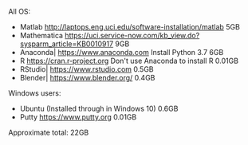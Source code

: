 
All OS:
* Matlab	http://laptops.eng.uci.edu/software-installation/matlab	5GB
* Mathematica	https://uci.service-now.com/kb_view.do?sysparm_article=KB0010917		9GB
* Anaconda|	https://www.anaconda.com	Install Python 3.7	6GB
* R	https://cran.r-project.org	Don't use Anaconda to install R 0.01GB
* RStudio|	https://www.rstudio.com	0.5GB
* Blender|	https://www.blender.org/		0.4GB

Windows users:
* Ubuntu (Installed through in Windows 10)		0.6GB
* Putty	https://www.putty.org	0.01GB

Approximate total: 22GB
